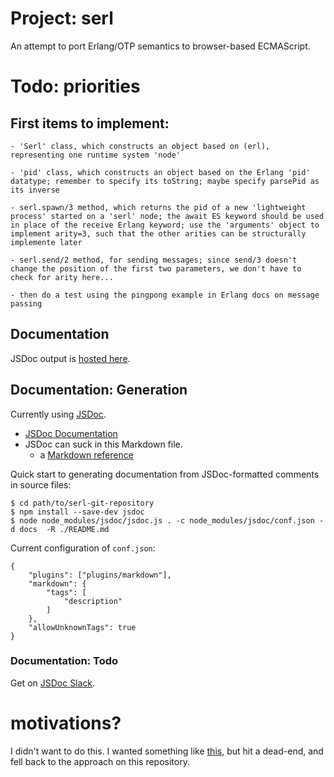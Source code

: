 # Project: serl
An attempt to port Erlang/OTP semantics to browser-based ECMAScript.

# Todo: priorities

## First items to implement:

    - 'Serl' class, which constructs an object based on (erl), representing one runtime system 'node'
    
    - 'pid' class, which constructs an object based on the Erlang 'pid' datatype; remember to specify its toString; maybe specify parsePid as its inverse

    - serl.spawn/3 method, which returns the pid of a new 'lightweight process' started on a 'serl' node; the await ES keyword should be used in place of the receive Erlang keyword; use the 'arguments' object to implement arity=3, such that the other arities can be structurally implemente later

    - serl.send/2 method, for sending messages; since send/3 doesn't change the position of the first two parameters, we don't have to check for arity here...

    - then do a test using the pingpong example in Erlang docs on message passing

## Documentation

JSDoc output is [hosted here](https://jerng.github.io/serl/).

## Documentation: Generation

Currently using [JSDoc](https://www.npmjs.com/package/jsdoc). 
* [JSDoc Documentation](https://jsdoc.app)
* JSDoc can suck in this Markdown file.
  * a [Markdown reference](https://en.support.wordpress.com/markdown-quick-reference/)

Quick start to generating documentation from JSDoc-formatted comments in source files:

```
$ cd path/to/serl-git-repository
$ npm install --save-dev jsdoc
$ node node_modules/jsdoc/jsdoc.js . -c node_modules/jsdoc/conf.json -d docs  -R ./README.md
```
Current configuration of `conf.json`:
```
{
    "plugins": ["plugins/markdown"],
    "markdown": {
        "tags": [
            "description"
        ]
    },
    "allowUnknownTags": true
}
```

### Documentation: Todo

Get on [JSDoc Slack](https://jsdoc-slack.appspot.com/).

# motivations?

I didn't want to do this. I wanted something like [this](https://github.com/jerng/justjsf#versions-current-branch), but hit a dead-end, and fell back to the approach on this repository.

